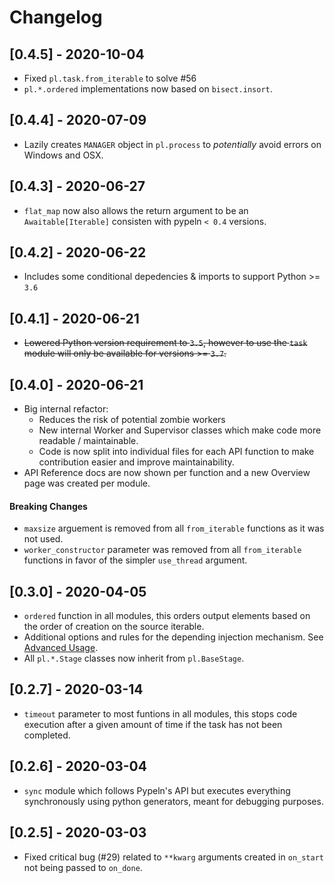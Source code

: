 # Changelog

## [0.4.5] - 2020-10-04
* Fixed `pl.task.from_iterable` to solve #56
* `pl.*.ordered` implementations now based on `bisect.insort`.

## [0.4.4] - 2020-07-09
* Lazily creates `MANAGER` object in `pl.process` to _potentially_ avoid errors on Windows and OSX.

## [0.4.3] - 2020-06-27
* `flat_map` now also allows the return argument to be an `Awaitable[Iterable]` consisten with pypeln `< 0.4` versions.

## [0.4.2] - 2020-06-22
* Includes some conditional depedencies & imports to support Python >= `3.6`

## [0.4.1] - 2020-06-21
* ~~Lowered Python version requirement to `3.5`, however to use the `task` module will only be available for versions >= `3.7`.~~

## [0.4.0] - 2020-06-21
* Big internal refactor:
  * Reduces the risk of potential zombie workers
  * New internal Worker and Supervisor classes which make code more readable / maintainable.
  * Code is now split into individual files for each API function to make contribution easier and improve maintainability.
* API Reference docs are now shown per function and a new Overview page was created per module.

#### Breaking Changes
* `maxsize` arguement is removed from all `from_iterable` functions as it was not used.
* `worker_constructor` parameter was removed from all `from_iterable` functions in favor of the simpler `use_thread` argument.

## [0.3.0] - 2020-04-05
* `ordered` function in all modules, this orders output elements based on the order of creation on the source iterable.
* Additional options and rules for the depending injection mechanism. See [Advanced Usage](https://cgarciae.github.io/pypeln/advanced/#dependency-injection).
* All `pl.*.Stage` classes now inherit from `pl.BaseStage`.

## [0.2.7] - 2020-03-14
* `timeout` parameter to most funtions in all modules, this stops code execution after a given amount of time if the task has not been completed.

## [0.2.6] - 2020-03-04
* `sync` module which follows Pypeln's API but executes everything synchronously using python generators, meant for debugging purposes.

## [0.2.5] - 2020-03-03
* Fixed critical bug (#29) related to `**kwarg` arguments created in `on_start` not being passed to `on_done`.